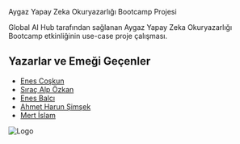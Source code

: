
Aygaz Yapay Zeka Okuryazarlığı Bootcamp Projesi

Global AI Hub tarafından sağlanan Aygaz Yapay Zeka Okuryazarlığı Bootcamp etkinliğinin use-case proje çalışması.




## Yazarlar ve Emeği Geçenler

- [Enes Coşkun](https://github.com/enscskn)
- [Sıraç Alp Özkan](https://github.com/srcalp)
- [Enes Balcı](https://github.com/enessbalci)
- [Ahmet Harun Şimşek](https://github.com/aharuns)
- [Mert İslam](https://github.com/mertislam)

  
![Logo](https://cdn.discordapp.com/attachments/1080963755761991740/1081962025002995722/tarcn1.png)

    

